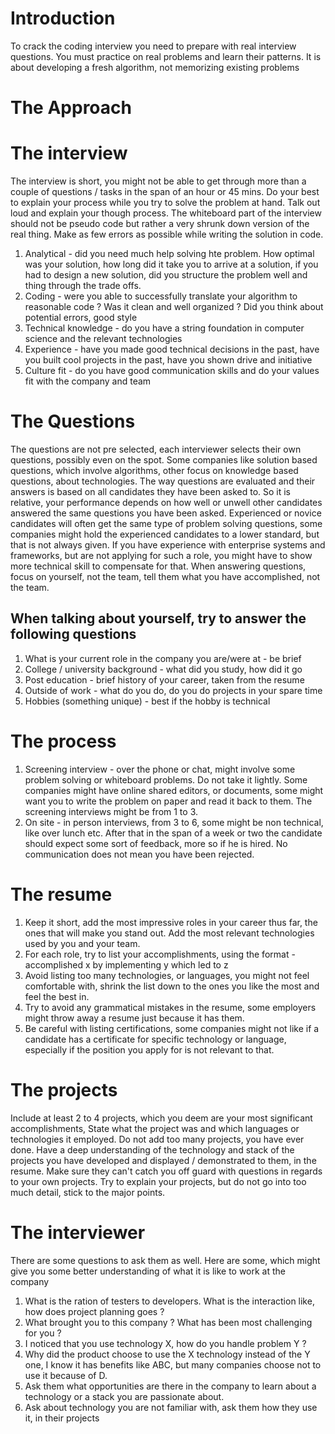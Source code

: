 # Introduction

To crack the coding interview you need to prepare with real interview questions. You must practice on real problems and learn their
patterns. It is about developing a fresh algorithm, not memorizing existing problems

# The Approach

# The interview

The interview is short, you might not be able to get through more than a couple of questions / tasks in the span of an hour or 45 mins.
Do your best to explain your process while you try to solve the problem at hand. Talk out loud and explain your though process. The
whiteboard part of the interview should not be pseudo code but rather a very shrunk down version of the real thing. Make as few errors as
possible while writing the solution in code.

1. Analytical - did you need much help solving hte problem. How optimal was your solution, how long did it take you to arrive at a
   solution, if you had to design a new solution, did you structure the problem well and thing through the trade offs.
2. Coding - were you able to successfully translate your algorithm to reasonable code ? Was it clean and well organized ? Did you think
   about potential errors, good style
3. Technical knowledge - do you have a string foundation in computer science and the relevant technologies
4. Experience - have you made good technical decisions in the past, have you built cool projects in the past, have you shown drive and
   initiative
5. Culture fit - do you have good communication skills and do your values fit with the company and team

# The Questions

The questions are not pre selected, each interviewer selects their own questions, possibly even on the spot. Some companies like solution
based questions, which involve algorithms, other focus on knowledge based questions, about technologies. The way questions are evaluated and
their answers is based on all candidates they have been asked to. So it is relative, your performance depends on how well or unwell other
candidates answered the same questions you have been asked. Experienced or novice candidates will often get the same type of problem solving
questions, some companies might hold the experienced candidates to a lower standard, but that is not always given. If you have experience
with enterprise systems and frameworks, but are not applying for such a role, you might have to show more technical skill to compensate for
that. When answering questions, focus on yourself, not the team, tell them what you have accomplished, not the team.

## When talking about yourself, try to answer the following questions
1. What is your current role in the company you are/were at - be brief
2. College / university background - what did you study, how did it go
3. Post education - brief history of your career, taken from the resume
4. Outside of work - what do you do, do you do projects in your spare time
5. Hobbies (something unique) - best if the hobby is technical

# The process

1. Screening interview - over the phone or chat, might involve some problem solving or whiteboard problems. Do not take it lightly. Some
   companies might have online shared editors, or documents, some might want you to write the problem on paper and read it back to them. The
   screening interviews might be from 1 to 3.
2. On site - in person interviews, from 3 to 6, some might be non technical, like over lunch etc. After that in the span of a week or two
   the candidate should expect some sort of feedback, more so if he is hired. No communication does not mean you have been rejected.

# The resume

1. Keep it short, add the most impressive roles in your career thus far, the ones that will make you stand out. Add the most relevant
   technologies used by you and your team.
2. For each role, try to list your accomplishments, using the format - accomplished x by implementing y which led to z
3. Avoid listing too many technologies, or languages, you might not feel comfortable with, shrink the list down to the ones you like the
   most and feel the best in.
4. Try to avoid any grammatical mistakes in the resume, some employers might throw away a resume just because it has them.
5. Be careful with listing certifications, some companies might not like if a candidate has a certificate for specific technology or
   language, especially if the position you apply for is not relevant to that.

# The projects

Include at least 2 to 4 projects, which you deem are your most significant accomplishments, State what the project was and which languages
or technologies it employed. Do not add too many projects, you have ever done. Have a deep understanding of the technology and stack of the
projects you have developed and displayed / demonstrated to them, in the resume. Make sure they can't catch you off guard with questions in
regards to your own projects. Try to explain your projects, but do not go into too much detail, stick to the major points.

# The interviewer

There are some questions to ask them as well. Here are some, which might give you some better understanding of what it is like to work at
the company

1. What is the ration of testers to developers. What is the interaction like, how does project planning goes ?
2. What brought you to this company ? What has been most challenging for you ?
3. I noticed that you use technology X, how do you handle problem Y ?
4. Why did the product choose to use the X technology instead of the Y one, I know it has benefits like ABC, but many companies choose not
   to use it because of D.
5. Ask them what opportunities are there in the company to learn about a technology or a stack you are passionate about.
6. Ask about technology you are not familiar with, ask them how they use it, in their projects

